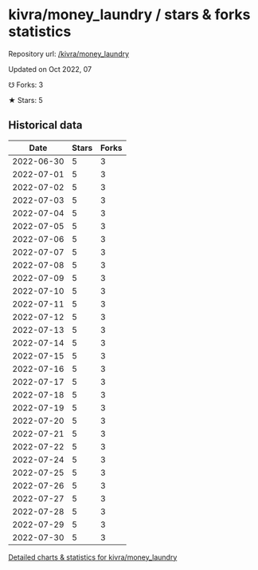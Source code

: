 # kivra/money_laundry / stars & forks statistics

Repository url: [/kivra/money_laundry](https://github.com/kivra/money_laundry)

Updated on Oct 2022, 07

☋ Forks: 3

★ Stars: 5

## Historical data
| Date | Stars | Forks |
|------|-------|-------|
| 2022-06-30 | 5 | 3 | 
| 2022-07-01 | 5 | 3 | 
| 2022-07-02 | 5 | 3 | 
| 2022-07-03 | 5 | 3 | 
| 2022-07-04 | 5 | 3 | 
| 2022-07-05 | 5 | 3 | 
| 2022-07-06 | 5 | 3 | 
| 2022-07-07 | 5 | 3 | 
| 2022-07-08 | 5 | 3 | 
| 2022-07-09 | 5 | 3 | 
| 2022-07-10 | 5 | 3 | 
| 2022-07-11 | 5 | 3 | 
| 2022-07-12 | 5 | 3 | 
| 2022-07-13 | 5 | 3 | 
| 2022-07-14 | 5 | 3 | 
| 2022-07-15 | 5 | 3 | 
| 2022-07-16 | 5 | 3 | 
| 2022-07-17 | 5 | 3 | 
| 2022-07-18 | 5 | 3 | 
| 2022-07-19 | 5 | 3 | 
| 2022-07-20 | 5 | 3 | 
| 2022-07-21 | 5 | 3 | 
| 2022-07-22 | 5 | 3 | 
| 2022-07-24 | 5 | 3 | 
| 2022-07-25 | 5 | 3 | 
| 2022-07-26 | 5 | 3 | 
| 2022-07-27 | 5 | 3 | 
| 2022-07-28 | 5 | 3 | 
| 2022-07-29 | 5 | 3 | 
| 2022-07-30 | 5 | 3 | 


[Detailed charts & statistics for kivra/money_laundry](https://reviewgithub.com/rep/kivra/money_laundry)

